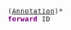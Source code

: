 <pre class="highlight highlight-html">
(<a href="#Annotation-Syntax">Annotation</a>)*
<span style="font-weight:bold;color:purple">forward</span> ID
</pre>
